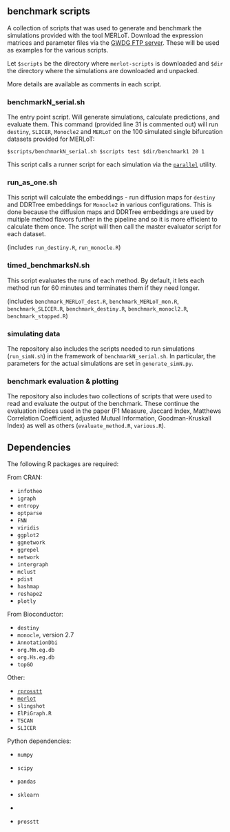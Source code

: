 ## benchmark scripts

A collection of scripts that was used to generate and benchmark the simulations provided with the tool MERLoT. Download the expression matrices and parameter files via the [GWDG FTP server](wwwuser.gwdg.de/~compbiol/merlot/). These will be used as examples for the various scripts.

Let `$scripts` be the directory where `merlot-scripts` is downloaded and `$dir` the directory where the simulations are downloaded and unpacked.

More details are available as comments in each script.

### benchmarkN_serial.sh
The entry point script. Will generate simulations, calculate predictions, and evaluate them. This command (provided line 31 is commented out) will run `destiny`, `SLICER`, `Monocle2` and `MERLoT` on the 100 simulated single bifurcation datasets provided for MERLoT:

`$scripts/benchmarkN_serial.sh $scripts test $dir/benchmark1 20 1`

This script calls a runner script for each simulation via the [`parallel`](https://www.gnu.org/software/parallel/) utility.

### run_as_one.sh
This script will calculate the embeddings - run diffusion maps for `destiny` and DDRTree embeddings for `Monocle2` in various configurations. This is done because the diffusion maps and DDRTree embeddings are used by multiple method flavors further in the pipeline and so it is more efficient to calculate them once. The script will then call the master evaluator script for each dataset.

(includes `run_destiny.R`, `run_monocle.R`)

### timed_benchmarksN.sh
This script evaluates the runs of each method. By default, it lets each method run for 60 minutes and terminates them if they need longer.

(includes `benchmark_MERLoT_dest.R`, `benchmark_MERLoT_mon.R`, `benchmark_SLICER.R`, `benchmark_destiny.R`, `benchmark_monocl2.R`, `benchmark_stopped.R`)

### simulating data
The repository also includes the scripts needed to run simulations (`run_simN.sh`) in the framework of `benchmarkN_serial.sh`. In particular, the parameters for the actual simulations are set in `generate_simN.py`.

### benchmark evaluation & plotting
The repository also includes two collections of scripts that were used to read and evaluate the output of the benchmark. These continue the evaluation indices used in the paper (F1 Measure, Jaccard Index, Matthews Correlation Coefficient, adjusted Mutual Information, Goodman-Kruskall Index) as well as others (`evaluate_method.R`, `various.R`).

## Dependencies

The following R packages are required:

From CRAN:

- `infotheo`
- `igraph`
- `entropy`
- `optparse`
- `FNN`
- `viridis`
- `ggplot2`
- `ggnetwork`
- `ggrepel`
- `network`
- `intergraph`
- `mclust`
- `pdist`
- `hashmap`
- `reshape2`
- `plotly`

From Bioconductor:

- `destiny`
- `monocle`, version 2.7
- `AnnotationDbi`
- `org.Mm.eg.db`
- `org.Hs.eg.db`
- `topGO`

Other:
- [`rprosstt`](https://github.com/soedinglab/prosstt-r)
- [`merlot`](https://github.com/soedinglab/merlot)
- `slingshot`
- `ElPiGraph.R`
- `TSCAN`
- `SLICER`

Python dependencies:

- `numpy`
- `scipy`
- `pandas`
- `sklearn`
- 

- `prosstt`
